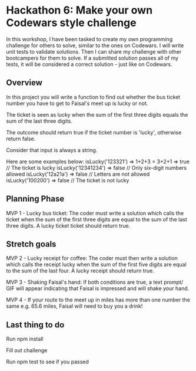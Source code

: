 # Hackathon 6: Make your own Codewars style challenge

In this workshop, I have been tasked to create my own programming challenge for others to solve, similar to the ones on Codewars. I will write unit tests to validate solutions. Then I can share my challenge with other bootcampers for them to solve. If a submitted solution passes all of my tests, it will be considered a correct solution - just like on Codewars.

## Overview

In this project you will write a function to find out whether the bus ticket number you have to get to Faisal's meet up is lucky or not.

The ticket is seen as lucky when the sum of the first three digits equals the sum of the last three digits.

The outcome should return true if the ticket number is 'lucky', otherwise return false.

Consider that input is always a string.

Here are some examples below:
isLucky('123321') => 1+2+3 = 3+2+1 => true // The ticket is lucky
isLucky('12341234') => false // Only six-digit numbers allowed
isLucky('12a21a') => false // Letters are not allowed
isLucky('100200') => false // The ticket is not lucky

## Planning Phase

MVP 1 - Lucky bus ticket:
The coder must write a solution which calls the ticket when the sum of the first three digits are equal to the sum of the last three digits. A lucky ticket ticket should return true.

## Stretch goals

MVP 2 - Lucky receipt for coffee:
The coder must then write a solution which calls the receipt lucky when the sum of the first five digits are equal to the sum of the last four. A lucky receipt should return true.

MVP 3 - Shaking Faisal's hand:
If both conditions are true, a text prompt/ GIF will appear indicating that Faisal is impressed and will shake your hand.

MVP 4 - If your route to the meet up in miles has more than one number the same e.g. 65.6 miles, Faisal will need to buy you a drink!

## Last thing to do

Run npm install

Fill out challenge

Run npm test to see if you passed

